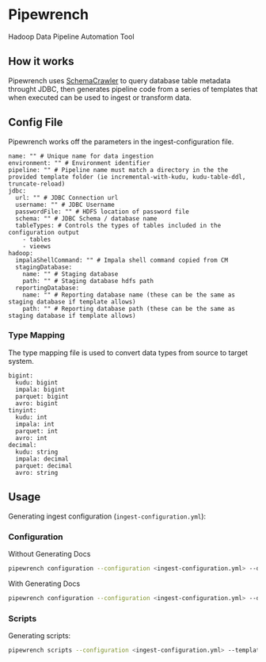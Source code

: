 # Pipewrench

Hadoop Data Pipeline Automation Tool

## How it works

Pipewrench uses [SchemaCrawler](https://www.schemacrawler.com/) to query database table metadata throught JDBC, then generates pipeline code
from a series of templates that when executed can be used to ingest or transform data.

## Config File

Pipewrench works off the parameters in the ingest-configuration file.


```
name: "" # Unique name for data ingestion
environment: "" # Environment identifier
pipeline: "" # Pipeline name must match a directory in the the provided template folder (ie incremental-with-kudu, kudu-table-ddl, truncate-reload)
jdbc:
  url: "" # JDBC Connection url
  username: "" # JDBC Username
  passwordFile: "" # HDFS location of password file
  schema: "" # JDBC Schema / database name
  tableTypes: # Controls the types of tables included in the configuration output
    - tables
    - vieews
hadoop:
  impalaShellCommand: "" # Impala shell command copied from CM
  stagingDatabase:
    name: "" # Staging database
    path: "" # Staging database hdfs path
  reportingDatabase:
    name: "" # Reporting database name (these can be the same as staging database if template allows)
    path: "" # Reporting database path (these can be the same as staging database if template allows)
```

### Type Mapping

The type mapping file is used to convert data types from source to target system.

```
bigint:
  kudu: bigint
  impala: bigint
  parquet: bigint
  avro: bigint
tinyint:
  kudu: int
  impala: int
  parquet: int
  avro: int
decimal:
  kudu: string
  impala: decimal
  parquet: decimal
  avro: string
```

## Usage

Generating ingest configuration (`ingest-configuration.yml`):

### Configuration
Without Generating Docs
```bash
pipewrench configuration --configuration <ingest-configuration.yml> --database-password <database password> 
```

With Generating Docs
```bash
pipewrench configuration --configuration <ingest-configuration.yml> --database-password <database password> --create-docs
```

### Scripts
Generating scripts:

```bash
pipewrench scripts --configuration <ingest-configuration.yml> --template-directory <template-directory> --type-mapping <type-mapping.yml>
```
